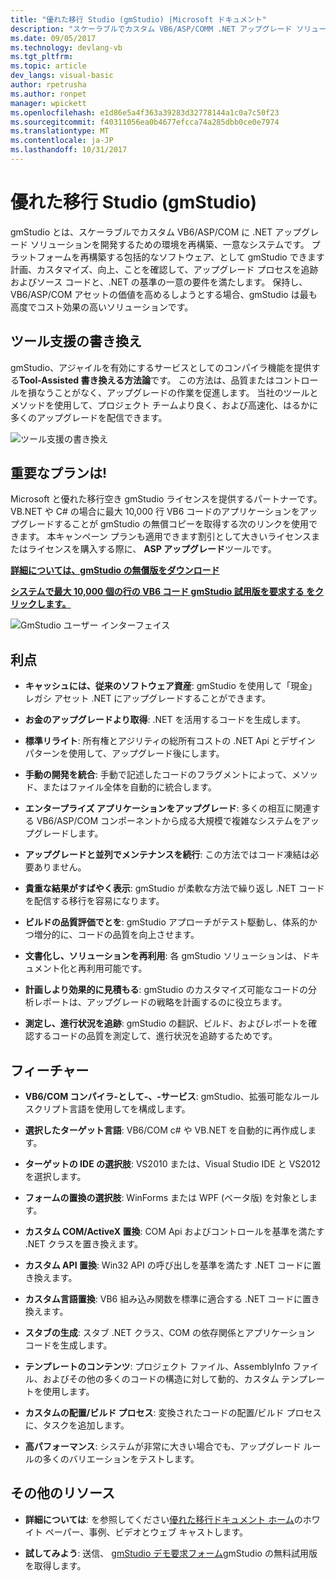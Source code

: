 ```yaml
---
title: "優れた移行 Studio (gmStudio) |Microsoft ドキュメント"
description: "スケーラブルでカスタム VB6/ASP/COMM .NET アップグレード ソリューションするのに優れた移行ツール"
ms.date: 09/05/2017
ms.technology: devlang-vb
ms.tgt_pltfrm: 
ms.topic: article
dev_langs: visual-basic
author: rpetrusha
ms.author: ronpet
manager: wpickett
ms.openlocfilehash: e1d86e5a4f363a39283d32778144a1c0a7c50f23
ms.sourcegitcommit: f40311056ea0b4677efcca74a285dbb0ce0e7974
ms.translationtype: MT
ms.contentlocale: ja-JP
ms.lasthandoff: 10/31/2017
---
```

# <a name="great-migrations-studio-gmstudio"></a>優れた移行 Studio (gmStudio)

gmStudio とは、スケーラブルでカスタム VB6/ASP/COM に .NET アップグレード ソリューションを開発するための環境を再構築、一意なシステムです。 プラットフォームを再構築する包括的なソフトウェア、として gmStudio できます計画、カスタマイズ、向上、ことを確認して、アップグレード プロセスを追跡およびソース コードと、.NET の基準の一意の要件を満たします。  保持し、VB6/ASP/COM アセットの価値を高めるしようとする場合、gmStudio は最も高度でコスト効果の高いソリューションです。 

## <a name="the-tool-assisted-rewrite"></a>ツール支援の書き換え

gmStudio、アジャイルを有効にするサービスとしてのコンパイラ機能を提供する**Tool-Assisted 書き換える方法論**です。 この方法は、品質またはコントロールを損なうことがなく、アップグレードの作業を促進します。 当社のツールとメソッドを使用して、プロジェクト チームより良く、および高速化、はるかに多くのアップグレードを配信できます。

![ツール支援の書き換え](./media/tool-assisted-rewrite.png) 

## <a name="important-offer-for-you"></a>重要なプランは!

Microsoft と優れた移行空き gmStudio ライセンスを提供するパートナーです。 VB.NET や C# の場合に最大 10,000 行 VB6 コードのアプリケーションをアップグレードすることが gmStudio の無償コピーを取得する次のリンクを使用できます。 本キャンペーン プランも適用できます割引として大きいライセンスまたはライセンスを購入する際に、 **ASP アップグレード**ツールです。

[**詳細については、gmStudio の無償版をダウンロード**](http://www.greatmigrations.com/resources/gmstudio-promotion.aspx)

[**システムで最大 10,000 個の行の VB6 コード gmStudio 試用版を要求する をクリックします。**](http://www.greatmigrations.com/resources/gmstudio-promotion.aspx)

![GmStudio ユーザー インターフェイス](./media/gmstudio-ui.png) 

## <a name="benefits"></a>利点

- **キャッシュには、従来のソフトウェア資産**: gmStudio を使用して「現金」レガシ アセット .NET にアップグレードすることができます。

- **お金のアップグレードより取得**: .NET を活用するコードを生成します。

- **標準リライト**: 所有権とアジリティの総所有コストの .NET Api とデザイン パターンを使用して、アップグレード後にします。  

- **手動の開発を統合**: 手動で記述したコードのフラグメントによって、メソッド、またはファイル全体を自動的に統合します。 

- **エンタープライズ アプリケーションをアップグレード**: 多くの相互に関連する VB6/ASP/COM コンポーネントから成る大規模で複雑なシステムをアップグレードします。

- **アップグレードと並列でメンテナンスを続行**: この方法ではコード凍結は必要ありません。  

- **貴重な結果がすばやく表示**: gmStudio が柔軟な方法で繰り返し .NET コードを配信する移行を容易になります。
 
- **ビルドの品質評価でとを**: gmStudio アプローチがテスト駆動し、体系的かつ増分的に、コードの品質を向上させます。

- **文書化し、ソリューションを再利用**: 各 gmStudio ソリューションは、ドキュメント化と再利用可能です。

- **計画しより効果的に見積もる**: gmStudio のカスタマイズ可能なコードの分析レポートは、アップグレードの戦略を計画するのに役立ちます。

- **測定し、進行状況を追跡**: gmStudio の翻訳、ビルド、およびレポートを確認するコードの品質を測定して、進行状況を追跡するためです。

## <a name="features"></a>フィーチャー

- **VB6/COM コンパイラ-として-、-サービス**: gmStudio、拡張可能なルール スクリプト言語を使用してを構成します。

- **選択したターゲット言語**: VB6/COM c# や VB.NET を自動的に再作成します。

- **ターゲットの IDE の選択肢**: VS2010 または、Visual Studio IDE と VS2012 を選択します。

- **フォームの置換の選択肢**: WinForms または WPF (ベータ版) を対象とします。

- **カスタム COM/ActiveX 置換**: COM Api およびコントロールを基準を満たす .NET クラスを置き換えます。

- **カスタム API 置換**: Win32 API の呼び出しを基準を満たす .NET コードに置き換えます。

- **カスタム言語置換**: VB6 組み込み関数を標準に適合する .NET コードに置き換えます。

- **スタブの生成**: スタブ .NET クラス、COM の依存関係とアプリケーション コードを生成します。

- **テンプレートのコンテンツ**: プロジェクト ファイル、AssemblyInfo ファイル、およびその他の多くのコードの構造に対して動的、カスタム テンプレートを使用します。

- **カスタムの配置/ビルド プロセス**: 変換されたコードの配置/ビルド プロセスに、タスクを追加します。

- **高パフォーマンス**: システムが非常に大きい場合でも、アップグレード ルールの多くのバリエーションをテストします。

## <a name="additional-resources"></a>その他のリソース

- **詳細については**: を参照してください[優れた移行ドキュメント ホーム](https://www.greatmigrations.com/resources/documentation.aspx)のホワイト ペーパー、事例、ビデオとウェブ キャストします。

- **試してみよう**: 送信、 [gmStudio デモ要求フォーム](http://www.greatmigrations.com/resources/gmstudio-promotion.aspx)gmStudio の無料試用版を取得します。
  
